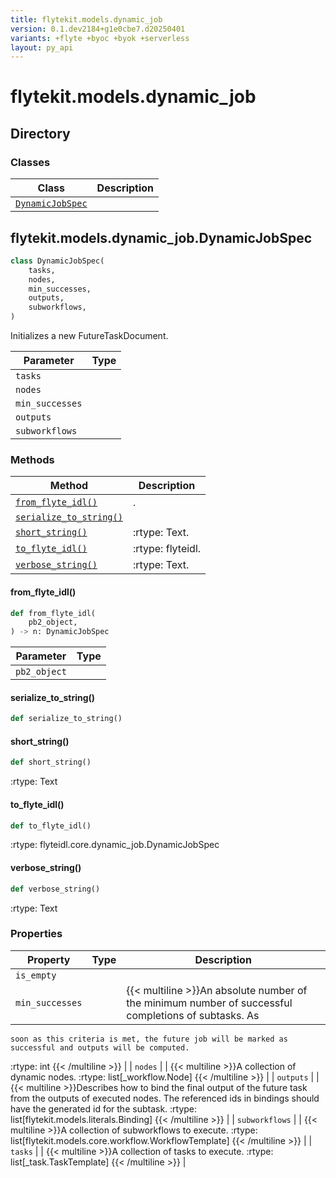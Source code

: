 ```yaml
---
title: flytekit.models.dynamic_job
version: 0.1.dev2184+g1e0cbe7.d20250401
variants: +flyte +byoc +byok +serverless
layout: py_api
---
```


# flytekit.models.dynamic_job

## Directory

### Classes

| Class | Description |
|-|-|
| [`DynamicJobSpec`](.././flytekit.models.dynamic_job#flytekitmodelsdynamic_jobdynamicjobspec) |  |

## flytekit.models.dynamic_job.DynamicJobSpec

```python
class DynamicJobSpec(
    tasks,
    nodes,
    min_successes,
    outputs,
    subworkflows,
)
```
Initializes a new FutureTaskDocument.



| Parameter | Type |
|-|-|
| `tasks` |  |
| `nodes` |  |
| `min_successes` |  |
| `outputs` |  |
| `subworkflows` |  |

### Methods

| Method | Description |
|-|-|
| [`from_flyte_idl()`](#from_flyte_idl) | . |
| [`serialize_to_string()`](#serialize_to_string) |  |
| [`short_string()`](#short_string) | :rtype: Text. |
| [`to_flyte_idl()`](#to_flyte_idl) | :rtype: flyteidl. |
| [`verbose_string()`](#verbose_string) | :rtype: Text. |


#### from_flyte_idl()

```python
def from_flyte_idl(
    pb2_object,
) -> n: DynamicJobSpec
```
| Parameter | Type |
|-|-|
| `pb2_object` |  |

#### serialize_to_string()

```python
def serialize_to_string()
```
#### short_string()

```python
def short_string()
```
:rtype: Text


#### to_flyte_idl()

```python
def to_flyte_idl()
```
:rtype: flyteidl.core.dynamic_job.DynamicJobSpec


#### verbose_string()

```python
def verbose_string()
```
:rtype: Text


### Properties

| Property | Type | Description |
|-|-|-|
| `is_empty` |  |  |
| `min_successes` |  | {{< multiline >}}An absolute number of the minimum number of successful completions of subtasks. As
    soon as this criteria is met, the future job will be marked as successful and outputs will be computed.
:rtype: int
{{< /multiline >}} |
| `nodes` |  | {{< multiline >}}A collection of dynamic nodes.
:rtype: list[_workflow.Node]
{{< /multiline >}} |
| `outputs` |  | {{< multiline >}}Describes how to bind the final output of the future task from the outputs of executed nodes.
    The referenced ids in bindings should have the generated id for the subtask.
:rtype: list[flytekit.models.literals.Binding]
{{< /multiline >}} |
| `subworkflows` |  | {{< multiline >}}A collection of subworkflows to execute.
:rtype: list[flytekit.models.core.workflow.WorkflowTemplate]
{{< /multiline >}} |
| `tasks` |  | {{< multiline >}}A collection of tasks to execute.
:rtype: list[_task.TaskTemplate]
{{< /multiline >}} |

